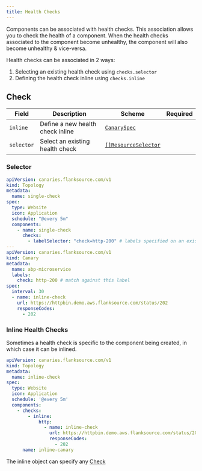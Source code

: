 ```yaml
---
title: Health Checks
---
```


Components can be associated with health checks. This association allows you to check the health of a component. When the health checks associated to the component become unhealthy, the component will also become unhealthy & vice-versa.

Health checks can be associated in 2 ways:

1. Selecting an existing health check using `checks.selector`
2. Defining the health check inline using `checks.inline`

## Check

| Field      | Description                      | Scheme                                                         | Required |
| ---------- | -------------------------------- | -------------------------------------------------------------- | -------- |
| `inline`   | Define a new health check inline | [`CanarySpec`](../../canary-checker/reference/canary-spec.mdx) |          |
| `selector` | Select an existing health check  | [`[]ResourceSelector`](../../reference/resource-selector)      |          |

### Selector

```yaml title="topology.yaml"
apiVersion: canaries.flanksource.com/v1
kind: Topology
metadata:
  name: single-check
spec:
  type: Website
  icon: Application
  schedule: "@every 5m"
  components:
    - name: single-check
      checks:
        - labelSelector: "check=http-200" # labels specified on an existing check
---
apiVersion: canaries.flanksource.com/v1
kind: Canary
metadata:
  name: abp-microservice
  labels:
    check: http-200 # match against this label
spec:
  interval: 30
  - name: inline-check
    url: https://httpbin.demo.aws.flanksource.com/status/202
    responseCodes:
      - 202
```

### Inline Health Checks

Sometimes a health check is specific to the component being created, in which case it can be inlined.

```yaml title="topology.yaml"
apiVersion: canaries.flanksource.com/v1
kind: Topology
metadata:
  name: inline-check
spec:
  type: Website
  icon: Application
  schedule: '@every 5m'
  components:
    - checks:
        - inline:
            http:
              - name: inline-check
                url: https://httpbin.demo.aws.flanksource.com/status/202
                responseCodes:
                  - 202
      name: inline-canary
```

The inline object can specify any [Check](../../canary-checker/reference/canary-spec.md)
